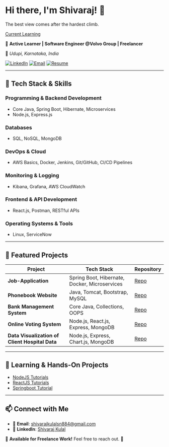 # Hi there, I'm Shivaraj! 👋

The best view comes after the hardest climb.

[Current Learning](https://www.udemy.com/course/master-microservices-with-spring-docker-kubernetes/)

🚀 **Active Learner | Software Engineer @Volvo Group | Freelancer**

📍 *Udupi, Karnataka, India*

[![LinkedIn](https://img.shields.io/badge/LinkedIn-Profile-blue?logo=linkedin)](https://www.linkedin.com/in/shivaraj-kulal)
[![Email](https://img.shields.io/badge/Email-shivarajkulalsn884%40gmail.com-red?logo=gmail)](mailto:shivarajkulalsn884@gmail.com)
[![Resume](https://img.shields.io/badge/Resume-View-brightgreen?logo=googledrive)](https://drive.google.com/file/d/1S8lfH7c5m8vR8sz_UBGcabESuRoRhXsq/view?usp=sharing)

---

## 🔧 Tech Stack & Skills

### **Programming & Backend Development**
- Core Java, Spring Boot, Hibernate, Microservices
- Node.js, Express.js

### **Databases**
- SQL, NoSQL, MongoDB

### **DevOps & Cloud**
- AWS Basics, Docker, Jenkins, Git/GitHub, CI/CD Pipelines

### **Monitoring & Logging**
- Kibana, Grafana, AWS CloudWatch

### **Frontend & API Development**
- React.js, Postman, RESTful APIs

### **Operating Systems & Tools**
- Linux, ServiceNow

---

## 📌 Featured Projects

| Project | Tech Stack | Repository |
|---------|-----------|------------|
| **Job-Application** | Spring Boot, Hibernate, Docker, Microservices | [Repo](https://github.com/shivarajkulal/Job-Application) |
| **Phonebook Website** | Java, Tomcat, Bootstrap, MySQL | [Repo](https://github.com/shivarajkulal/Phonebook-Website?tab=readme-ov-file#tech-stack) |
| **Bank Management System** | Core Java, Collections, OOPS | [Repo](https://github.com/shivarajkulal/Bank-Management-System) |
| **Online Voting System** | Node.js, React.js, Express, MongoDB | [Repo](https://github.com/shivarajkulal/MERN-Voting-APP) |
| **Data Visualization of Client Hospital Data** | Node.js, Express, Chart.js, MongoDB | [Repo](https://github.com/shivarajkulal/Visual-Data) |

---

## 🎯 Learning & Hands-On Projects
- [NodeJS Tutorials](https://github.com/shivarajkulal/NodeJS_Tutorial)
- [ReactJS Tutorials](https://github.com/shivarajkulal/ReactJS_Tutorial)
- [Springboot Tutorial](https://github.com/shivarajkulal/Microservices_Tutorial)

---

## 📫 Connect with Me
- 📧 **Email**: [shivarajkulalsn884@gmail.com](mailto:shivarajkulalsn884@gmail.com)
- 💼 **LinkedIn**: [Shivaraj Kulal](https://www.linkedin.com/in/shivaraj-kulal)

🔹 **Available for Freelance Work!** Feel free to reach out. 🚀
